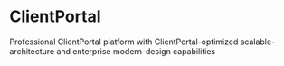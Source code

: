 # ClientPortal
Professional ClientPortal platform with ClientPortal-optimized scalable-architecture and enterprise modern-design capabilities
